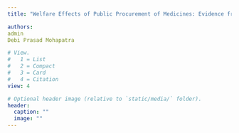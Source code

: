 ```yaml
---
title: "Welfare Effects of Public Procurement of Medicines: Evidence from Ecuador"

authors:
admin
Debi Prasad Mohapatra

# View.
#   1 = List
#   2 = Compact
#   3 = Card
#   4 = Citation
view: 4

# Optional header image (relative to `static/media/` folder).
header:
  caption: ""
  image: ""
---
```

